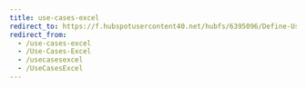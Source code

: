 ```yaml
---
title: use-cases-excel
redirect_to: https://f.hubspotusercontent40.net/hubfs/6395096/Define-Use-Cases/Define_Use_Cases_Excel_Template.xlsx
redirect_from:
  - /use-cases-excel
  - /Use-Cases-Excel
  - /usecasesexcel
  - /UseCasesExcel
---
```

